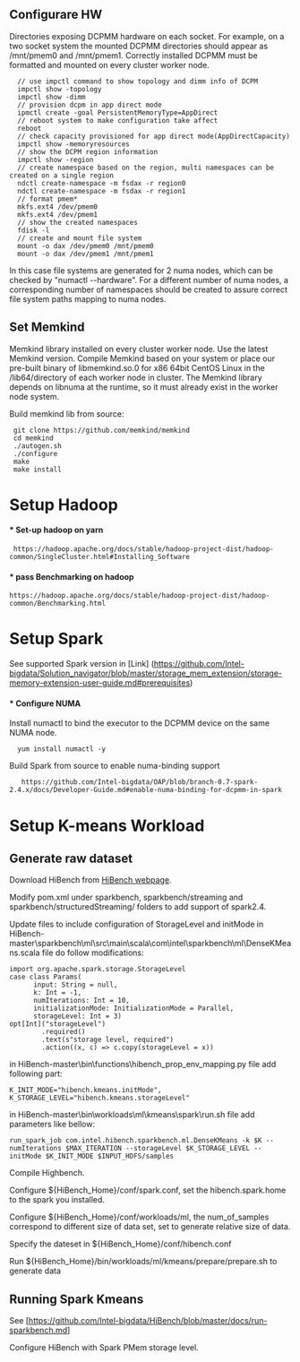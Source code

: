 ## Configurare HW
   Directories exposing DCPMM hardware on each socket. For example, on a two socket system the mounted DCPMM directories should appear as /mnt/pmem0 and /mnt/pmem1. Correctly installed DCPMM must be formatted and mounted on every cluster worker node.
   
      // use impctl command to show topology and dimm info of DCPM
      impctl show -topology
      impctl show -dimm
      // provision dcpm in app direct mode
      ipmctl create -goal PersistentMemoryType=AppDirect
      // reboot system to make configuration take affect
      reboot
      // check capacity provisioned for app direct mode(AppDirectCapacity)
      impctl show -memoryresources
      // show the DCPM region information
      impctl show -region
      // create namespace based on the region, multi namespaces can be created on a single region
      ndctl create-namespace -m fsdax -r region0
      ndctl create-namespace -m fsdax -r region1
      // format pmem*
      mkfs.ext4 /dev/pmem0  
      mkfs.ext4 /dev/pmem1 
      // show the created namespaces
      fdisk -l
      // create and mount file system
      mount -o dax /dev/pmem0 /mnt/pmem0
      mount -o dax /dev/pmem1 /mnt/pmem1
   In this case file systems are generated for 2 numa nodes, which can be checked by "numactl --hardware". For a different number of numa nodes, a corresponding number of namespaces should be created to assure correct file system paths mapping to numa nodes.

## Set Memkind
   Memkind library installed on every cluster worker node. Use the latest Memkind version. Compile Memkind based on your system or place our pre-built binary of libmemkind.so.0 for x86 64bit CentOS Linux in the /lib64/directory of each worker node in cluster. The Memkind library depends on libnuma at the runtime, so it must already exist in the worker node system.
    
Build memkind lib from source:

     git clone https://github.com/memkind/memkind
     cd memkind
     ./autogen.sh
     ./configure
     make
     make install

# Setup Hadoop
#### * Set-up hadoop on yarn 
     https://hadoop.apache.org/docs/stable/hadoop-project-dist/hadoop-common/SingleCluster.html#Installing_Software
#### * pass Benchmarking on hadoop  
    https://hadoop.apache.org/docs/stable/hadoop-project-dist/hadoop-common/Benchmarking.html

# Setup Spark
See supported Spark version in [Link] (https://github.com/Intel-bigdata/Solution_navigator/blob/master/storage_mem_extension/storage-memory-extension-user-guide.md#prerequisites)

#### * Configure  NUMA
Install numactl to bind the executor to the DCPMM device on the same NUMA node.
 
      yum install numactl -y

Build Spark from source to enable numa-binding support

       https://github.com/Intel-bigdata/OAP/blob/branch-0.7-spark-2.4.x/docs/Developer-Guide.md#enable-numa-binding-for-dcpmm-in-spark

# Setup K-means Workload

## Generate raw dataset
Download HiBench from [HiBench webpage](https://github.com/intel-hadoop/HiBench.git).

Modify pom.xml under sparkbench, sparkbench/streaming and sparkbench/structuredStreaming/ folders to add support of spark2.4.

Update files to include configuration of StorageLevel and initMode
in HiBench-master\sparkbench\ml\src\main\scala\com\intel\sparkbench\ml\DenseKMeans.scala file do follow modifications:

    import org.apache.spark.storage.StorageLevel
    case class Params(
          input: String = null,
          k: Int = -1,
          numIterations: Int = 10,
          initializationMode: InitializationMode = Parallel,
          storageLevel: Int = 3)
    opt[Int]("storageLevel")
            .required()
            .text(s"storage level, required")
            .action((x, c) => c.copy(storageLevel = x))

in HiBench-master\bin\functions\hibench_prop_env_mapping.py file add following part:

    K_INIT_MODE="hibench.kmeans.initMode",
    K_STORAGE_LEVEL="hibench.kmeans.storageLevel" 

in HiBench-master\bin\workloads\ml\kmeans\spark\run.sh file add parameters like bellow:

    run_spark_job com.intel.hibench.sparkbench.ml.DenseKMeans -k $K --numIterations $MAX_ITERATION --storageLevel $K_STORAGE_LEVEL --initMode $K_INIT_MODE $INPUT_HDFS/samples
 
Compile Highbench.

Configure ${HiBench_Home}/conf/spark.conf, set the hibench.spark.home to the spark you installed.

Configure ${HiBench_Home}/conf/workloads/ml, the num_of_samples correspond to different size of data set, set to generate relative size of data.
 
Specify the dateset in ${HiBench_Home}/conf/hibench.conf
 
Run ${HiBench_Home}/bin/workloads/ml/kmeans/prepare/prepare.sh to generate data

## Running Spark Kmeans
See [https://github.com/Intel-bigdata/HiBench/blob/master/docs/run-sparkbench.md] 

Configure HiBench with Spark PMem storage level.
